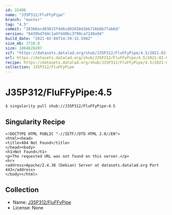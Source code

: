 ```yaml
---
id: 15486
name: "J35P312/FluFFyPipe"
branch: "master"
tag: "4.5"
commit: "283b0ac403815f4d6cd02658d16b716b8b7fab6d"
version: "6439bd7d4c1a9fd48bc3799ca7249a94"
build_date: "2021-02-04T14:39:32.594Z"
size_mb: 3710.0
size: 1864626207
sif: "https://datasets.datalad.org/shub/J35P312/FluFFyPipe/4.5/2021-02-04-283b0ac4-6439bd7d/6439bd7d4c1a9fd48bc3799ca7249a94.sif"
url: https://datasets.datalad.org/shub/J35P312/FluFFyPipe/4.5/2021-02-04-283b0ac4-6439bd7d/
recipe: https://datasets.datalad.org/shub/J35P312/FluFFyPipe/4.5/2021-02-04-283b0ac4-6439bd7d/Singularity
collection: J35P312/FluFFyPipe
---
```


# J35P312/FluFFyPipe:4.5

```bash
$ singularity pull shub://J35P312/FluFFyPipe:4.5
```

## Singularity Recipe

```singularity
<!DOCTYPE HTML PUBLIC "-//IETF//DTD HTML 2.0//EN">
<html><head>
<title>404 Not Found</title>
</head><body>
<h1>Not Found</h1>
<p>The requested URL was not found on this server.</p>
<hr>
<address>Apache/2.4.38 (Debian) Server at datasets.datalad.org Port 443</address>
</body></html>
```

## Collection

 - Name: [J35P312/FluFFyPipe](https://github.com/J35P312/FluFFyPipe)
 - License: None

